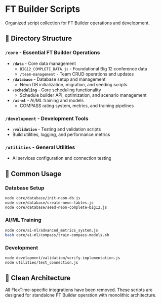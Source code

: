 # FT Builder Scripts

Organized script collection for FT Builder operations and development.

## 📁 Directory Structure

### `/core` - Essential FT Builder Operations
- **`/data`** - Core data management
  - `BIG12_COMPLETE_DATA.js` - Foundational Big 12 conference data
  - `/team-management` - Team CRUD operations and updates
- **`/database`** - Database setup and management
  - Neon DB initialization, migration, and seeding scripts
- **`/scheduling`** - Core scheduling functionality
  - Schedule builder API, optimization, and scenario management
- **`/ai-ml`** - AI/ML training and models
  - COMPASS rating system, metrics, and training pipelines

### `/development` - Development Tools
- **`/validation`** - Testing and validation scripts
- Build utilities, logging, and performance metrics

### `/utilities` - General Utilities
- AI services configuration and connection testing

## 🚀 Common Usage

### Database Setup
```bash
node core/database/init-neon-db.js
node core/database/create-neon-tables.js
node core/database/seed-neon-complete-big12.js
```

### AI/ML Training
```bash
node core/ai-ml/advanced_metrics_system.js
bash core/ai-ml/compass/train-compass-models.sh
```

### Development
```bash
node development/validation/verify-implementation.js
node utilities/test_connection.js
```

## 🧹 Clean Architecture

All FlexTime-specific integrations have been removed. These scripts are designed for standalone FT Builder operation with monolithic architecture.